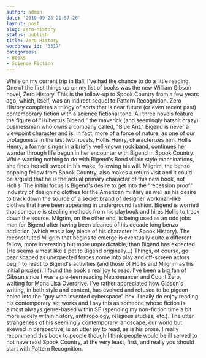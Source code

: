 ```yaml
---
author: admin
date: '2010-09-28 21:57:26'
layout: post
slug: zero-history
status: publish
title: Zero History
wordpress_id: '3317'
categories:
- Books
- Science Fiction
---
```


While on my current trip in Bali, I've had the chance to do a little
reading. One of the first things up on my list of books was the new
William Gibson novel, Zero History. This is the follow-up to Spook
Country from a few years ago, which, itself, was an indirect sequel to
Pattern Recognition. Zero History completes a trilogy of sorts that is
near future (or even recent past) contemporary fiction with a science
fictional tone. All three novels feature the figure of "Hubertus
Bigend," the maverick (and seemingly batshit crazy) businessman who owns
a company called, "Blue Ant." Bigend is never a viewpoint character and
is, in fact, more of a force of nature, as one of our protagonists in
the last two novels, Hollis Henry, characterizes him. Hollis Henry, a
former singer in a briefly well known rock band, continues her wander
through life begun in her encounter with Bigend in Spook Country. While
wanting nothing to do with Bigend's Bond villain style machinations, she
finds herself swept in his wake, following his will. Milgrim, the benzo
popping fellow from Spook Country, also makes a return visit and it
could be argued that he is the actual primary character of this new
book, not Hollis. The initial focus is Bigend's desire to get into the
"recession proof" industry of designing clothes for the American
military as well as his desire to track down the source of a secret
brand of designer workman-like clothes that have been appearing in
underground fashion. Bigend is worried that someone is stealing methods
from his playbook and hires Hollis to track down the source. Milgrim, on
the other end, is being used as an odd jobs man for Bigend after having
been cleaned of his decade long benzo addiction (which was a key piece
of his character in Spook History). The reconstituted Milgrim that
begins to emerge is eventually quite a different fellow, more
interesting but more unpredictable, than Bigend has expected. (He seems
almost like a pet to Bigend originally...) Things, of course, go pear
shaped as unexpected forces come into play and off-screen actors begin
to react to Bigend's activities (and those of Hollis and Milgrim as his
initial proxies). I found the book a real joy to read. I've been a big
fan of Gibson since I was a pre-teen reading Neuromancer and Count Zero,
waiting for Mona Lisa Overdrive. I've rather appreciated how Gibson's
writing, in both style and content, has evolved and refused to be
pigeon-holed into the "guy who invented cyberspace" box. I really do
enjoy reading his contemporary set works and I say this as someone whose
fiction is almost always genre-based within SF (spending my non-fiction
time a bit more widely within history, anthropology, religious studies,
etc.). The utter strangeness of his seemingly contemporary landscape,
our world but skewed in perspective, is an utter joy to read, as is his
prose. I really recommend this book to people though I think people
would be ill served to not have read Spook Country, at the very least,
first, and really you should start with Pattern Recognition.
